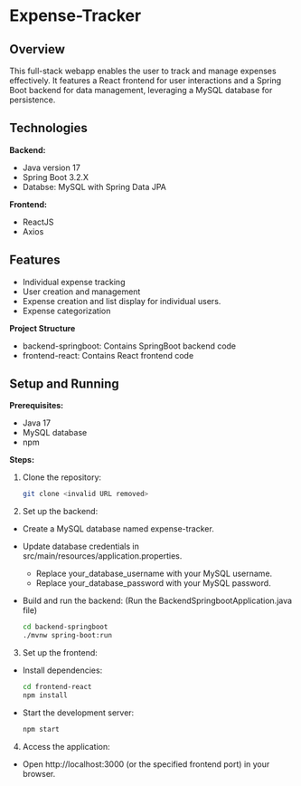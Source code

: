 # Expense-Tracker

## Overview
This full-stack webapp enables the user to track and manage expenses effectively. It features a React frontend for user interactions and a Spring Boot backend for data management, leveraging a MySQL database for persistence.

## Technologies

**Backend:**
- Java version 17
- Spring Boot 3.2.X
- Databse: MySQL with Spring Data JPA

**Frontend:**
- ReactJS
- Axios 

## Features

- Individual expense tracking
- User creation and management
- Expense creation and list display for individual users.
- Expense categorization

**Project Structure**
- backend-springboot: Contains SpringBoot backend code
- frontend-react: Contains React frontend code

## Setup and Running

**Prerequisites:**
- Java 17
- MySQL database
- npm

**Steps:**

1. Clone the repository:
   ```bash
   git clone <invalid URL removed>

2. Set up the backend:

- Create a MySQL database named expense-tracker.
- Update database credentials in src/main/resources/application.properties.
    - Replace your_database_username with your MySQL username.
    - Replace your_database_password with your MySQL password.
      
- Build and run the backend:
  (Run the BackendSpringbootApplication.java file)
  ```bash
  cd backend-springboot
  ./mvnw spring-boot:run
  
3. Set up the frontend:

- Install dependencies:
  ```bash
  cd frontend-react
  npm install

- Start the development server:
  ```bash
  npm start

4. Access the application:
- Open http://localhost:3000 (or the specified frontend port) in your browser.
